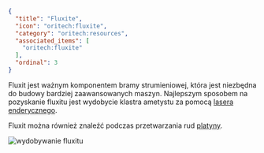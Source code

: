 ```json
{
  "title": "Fluxite",
  "icon": "oritech:fluxite",
  "category": "oritech:resources",
  "associated_items": [
    "oritech:fluxite"
  ],
  "ordinal": 3
}
```

Fluxit jest ważnym komponentem bramy strumieniowej, która jest niezbędna do budowy bardziej zaawansowanych maszyn. Najlepszym sposobem na pozyskanie fluxitu jest wydobycie klastra ametystu za pomocą [lasera enderycznego](^oritech:interaction/enderic_laser).

Fluxit można również znaleźć podczas przetwarzania rud [platyny](^oritech:resources/platinum).

![wydobywanie fluxitu](^oritech:laser_fluxite.png,fit)